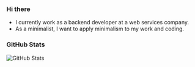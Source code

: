 ### Hi there

- I currently work as a backend developer at a web services company.
- As a minimalist, I want to apply minimalism to my work and coding.

### GitHub Stats

![GitHub Stats](https://github-readme-stats.vercel.app/api?username=sangheonhan&show_icons=true)

